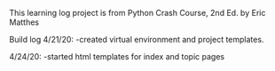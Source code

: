 This learning log project is from Python Crash Course, 2nd Ed. by Eric Matthes

Build log
4/21/20:
    -created virtual environment and project templates.

4/24/20:
    -started html templates for index and topic pages